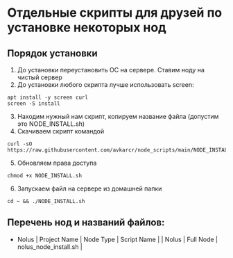 # Отдельные скрипты для друзей по установке некоторых нод
## Порядок установки
1. До установки переустановить ОС на сервере. Ставим ноду на чистый сервер
2. До установки любого скрипта лучше использовать screen:
```
apt install -y screen curl
screen -S install
```
3. Находим нужный нам скрипт, копируем название файла (допустим это NODE_INSTALL.sh)
4. Скачиваем скрипт командой
```
curl -sO https://raw.githubusercontent.com/avkarcr/node_scripts/main/NODE_INSTALL.sh
```
5. Обновляем права доступа
```
chmod +x NODE_INSTALL.sh
```
6. Запускаем файл на сервере из домашней папки
```
cd ~ && ./NODE_INSTALL.sh
```
## Перечень нод и названий файлов:
- Nolus
| Project Name | Node Type | Script Name |
| Nolus | Full Node | nolus_node_install.sh |
